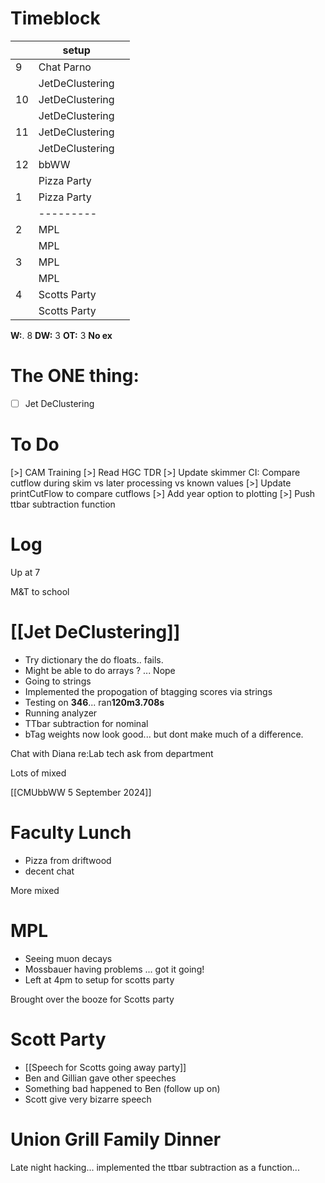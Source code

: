 # Timeblock

|     | setup           |     |
| --- | --------------- | --- |
| 9   | Chat Parno      |     |
|     | JetDeClustering |     |
| 10  | JetDeClustering |     |
|     | JetDeClustering |     |
| 11  | JetDeClustering |     |
|     | JetDeClustering |     |
| 12  | bbWW            |     |
|     | Pizza Party     |     |
| 1   | Pizza Party     |     |
|     | ---------       |     |
| 2   | MPL             |     |
|     | MPL             |     |
| 3   | MPL             |     |
|     | MPL             |     |
| 4   | Scotts Party    |     |
|     | Scotts Party    |     |

**W:**. 8 
**DW:** 3
**OT:** 3 
**No ex**

# The ONE thing: 
- [ ] Jet DeClustering


# To Do
[>] CAM Training
[>] Read HGC TDR
[>] Update skimmer CI: Compare cutflow during skim vs later processing vs known values
[>] Update printCutFlow to compare cutflows
[>] Add year option to plotting
[>] Push ttbar subtraction function 



# Log

Up at 7 

M&T to school

# [[Jet DeClustering]]
- Try dictionary the do floats.. fails.
- Might be able to do arrays ?  ... Nope
- Going to strings
- Implemented the propogation of btagging scores via strings
- Testing on **346**... ran**120m3.708s**
- Running analyzer
- TTbar subtraction for nominal
- bTag weights now look good... but dont make much of a difference.

Chat with Diana re:Lab tech ask from department

Lots of mixed

[[CMUbbWW 5 September 2024]]

# Faculty Lunch
- Pizza from driftwood
- decent chat

More mixed

# MPL
* Seeing muon decays
* Mossbauer having problems ... got it going!
* Left at 4pm to setup for scotts party

Brought over the booze for Scotts party

# Scott Party
- [[Speech for Scotts going away party]]
- Ben and Gillian gave other speeches 
- Something bad happened to Ben (follow up on)
- Scott give very bizarre speech

# Union Grill Family Dinner

Late night hacking... implemented the ttbar subtraction as a function...

